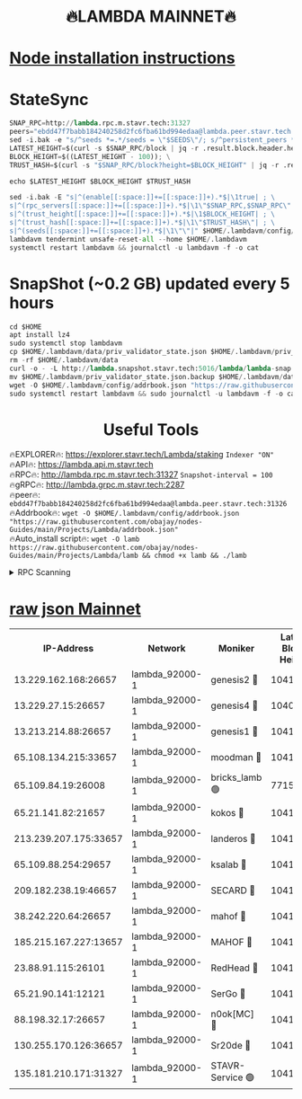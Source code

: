 <h1 align="center"> 🔥LAMBDA MAINNET🔥</h1>


[Node installation instructions](https://github.com/obajay/nodes-Guides/tree/main/Projects/Lambda)
=


# StateSync
```python
SNAP_RPC=http://lambda.rpc.m.stavr.tech:31327
peers="ebdd47f7babb184240258d2fc6fba61bd994edaa@lambda.peer.stavr.tech:31326" 
sed -i.bak -e "s/^seeds *=.*/seeds = \"$SEEDS\"/; s/^persistent_peers *=.*/persistent_peers = \"$PEERS\"/" $HOME/.lambdavm/config/config.toml
LATEST_HEIGHT=$(curl -s $SNAP_RPC/block | jq -r .result.block.header.height); \
BLOCK_HEIGHT=$((LATEST_HEIGHT - 100)); \
TRUST_HASH=$(curl -s "$SNAP_RPC/block?height=$BLOCK_HEIGHT" | jq -r .result.block_id.hash)

echo $LATEST_HEIGHT $BLOCK_HEIGHT $TRUST_HASH

sed -i.bak -E "s|^(enable[[:space:]]+=[[:space:]]+).*$|\1true| ; \
s|^(rpc_servers[[:space:]]+=[[:space:]]+).*$|\1\"$SNAP_RPC,$SNAP_RPC\"| ; \
s|^(trust_height[[:space:]]+=[[:space:]]+).*$|\1$BLOCK_HEIGHT| ; \
s|^(trust_hash[[:space:]]+=[[:space:]]+).*$|\1\"$TRUST_HASH\"| ; \
s|^(seeds[[:space:]]+=[[:space:]]+).*$|\1\"\"|" $HOME/.lambdavm/config/config.toml
lambdavm tendermint unsafe-reset-all --home $HOME/.lambdavm
systemctl restart lambdavm && journalctl -u lambdavm -f -o cat

```
# SnapShot (~0.2 GB) updated every 5 hours
```python
cd $HOME
apt install lz4
sudo systemctl stop lambdavm
cp $HOME/.lambdavm/data/priv_validator_state.json $HOME/.lambdavm/priv_validator_state.json.backup
rm -rf $HOME/.lambdavm/data
curl -o - -L http://lambda.snapshot.stavr.tech:5016/lambda/lambda-snap.tar.lz4 | lz4 -c -d - | tar -x -C $HOME/.lambdavm --strip-components 2
mv $HOME/.lambdavm/priv_validator_state.json.backup $HOME/.lambdavm/data/priv_validator_state.json
wget -O $HOME/.lambdavm/config/addrbook.json "https://raw.githubusercontent.com/obajay/nodes-Guides/main/Projects/Lambda/addrbook.json"
sudo systemctl restart lambdavm && sudo journalctl -u lambdavm -f -o cat
```
 <h1 align="center"> Useful Tools</h1>

🔥EXPLORER🔥:      https://explorer.stavr.tech/Lambda/staking	        `Indexer "ON"` \
🔥API🔥: 			 		 https://lambda.api.m.stavr.tech \
🔥RPC🔥:           http://lambda.rpc.m.stavr.tech:31327	              `Snapshot-interval = 100` \
🔥gRPC🔥:          http://lambda.grpc.m.stavr.tech:2287 \
🔥peer🔥:					 `ebdd47f7babb184240258d2fc6fba61bd994edaa@lambda.peer.stavr.tech:31326` \
🔥Addrbook🔥:    ```wget -O $HOME/.lambdavm/config/addrbook.json "https://raw.githubusercontent.com/obajay/nodes-Guides/main/Projects/Lambda/addrbook.json"``` \
🔥Auto_install script🔥: ```wget -O lamb https://raw.githubusercontent.com/obajay/nodes-Guides/main/Projects/Lambda/lamb && chmod +x lamb && ./lamb```


<details>
<summary>RPC Scanning</summary>

<h2 align="center"> We scan nodes in real time every 4 hours. And we provide the final result of RPC endpoints.
We cannot influence the operation of these nodes in any way. </h2>


```python
If Voting Power is higher than 0 --> then the Node is a validator of the network and may be subject to attack and be a potential threat to the chain.
```
```python
We marked such validators with a red symbol
```

</details>

[raw json Mainnet](https://rpc-check.lambm.stavr.tech/lambm/rpc-lambm-result.json)
=


<table><tr><th>IP-Address</th><th>Network</th><th>Moniker</th><th>Latest Block Height</th><th>Earliest Block Height</th><th>Catching Up</th><th>Tx Index</th><th>Voting Power</th><th>Scan Time</th></tr><tr><td>13.229.162.168:26657</td><td>lambda_92000-1</td><td>genesis2 🔴</td><td>10413465</td><td>1</td><td>False</td><td>on</td><td>16609121</td><td>2023-12-08T01:19:23.088596053UTC</td></tr><tr><td>13.229.27.15:26657</td><td>lambda_92000-1</td><td>genesis4 🔴</td><td>10408170</td><td>1</td><td>False</td><td>on</td><td>9887611</td><td>2023-12-08T01:19:26.044761614UTC</td></tr><tr><td>13.213.214.88:26657</td><td>lambda_92000-1</td><td>genesis1 🔴</td><td>10413467</td><td>1</td><td>False</td><td>on</td><td>107835</td><td>2023-12-08T01:19:27.272793949UTC</td></tr><tr><td>65.108.134.215:33657</td><td>lambda_92000-1</td><td>moodman 🔴</td><td>10413468</td><td>632001</td><td>False</td><td>off</td><td>1070005</td><td>2023-12-08T01:19:32.459597660UTC</td></tr><tr><td>65.109.84.19:26008</td><td>lambda_92000-1</td><td>bricks_lamb 🟢</td><td>7715743</td><td>7581001</td><td>False</td><td>on</td><td>0</td><td>2023-12-08T01:19:38.793839503UTC</td></tr><tr><td>65.21.141.82:21657</td><td>lambda_92000-1</td><td>kokos 🔴</td><td>10413467</td><td>7716001</td><td>False</td><td>off</td><td>546765</td><td>2023-12-08T01:19:29.654668450UTC</td></tr><tr><td>213.239.207.175:33657</td><td>lambda_92000-1</td><td>landeros 🔴</td><td>10413465</td><td>8136001</td><td>False</td><td>off</td><td>935844</td><td>2023-12-08T01:19:17.163360521UTC</td></tr><tr><td>65.109.88.254:29657</td><td>lambda_92000-1</td><td>ksalab 🔴</td><td>10413468</td><td>8715001</td><td>False</td><td>on</td><td>501755</td><td>2023-12-08T01:19:33.114898872UTC</td></tr><tr><td>209.182.238.19:46657</td><td>lambda_92000-1</td><td>SECARD 🔴</td><td>10413465</td><td>9443001</td><td>False</td><td>on</td><td>2092101</td><td>2023-12-08T01:19:22.162360121UTC</td></tr><tr><td>38.242.220.64:26657</td><td>lambda_92000-1</td><td>mahof 🔴</td><td>10413464</td><td>10131001</td><td>False</td><td>off</td><td>770350</td><td>2023-12-08T01:19:12.471302674UTC</td></tr><tr><td>185.215.167.227:13657</td><td>lambda_92000-1</td><td>MAHOF 🔴</td><td>10413466</td><td>10134001</td><td>False</td><td>on</td><td>2051510</td><td>2023-12-08T01:19:26.350424430UTC</td></tr><tr><td>23.88.91.115:26101</td><td>lambda_92000-1</td><td>RedHead 🔴</td><td>10413465</td><td>10313465</td><td>False</td><td>off</td><td>553202</td><td>2023-12-08T01:19:17.393065036UTC</td></tr><tr><td>65.21.90.141:12121</td><td>lambda_92000-1</td><td>SerGo 🔴</td><td>10413468</td><td>10313468</td><td>False</td><td>off</td><td>10531581</td><td>2023-12-08T01:19:33.438371700UTC</td></tr><tr><td>88.198.32.17:26657</td><td>lambda_92000-1</td><td>n0ok[MC] 🔴</td><td>10413468</td><td>10313468</td><td>False</td><td>off</td><td>1578630</td><td>2023-12-08T01:19:36.443866938UTC</td></tr><tr><td>130.255.170.126:36657</td><td>lambda_92000-1</td><td>Sr20de 🔴</td><td>10413465</td><td>10353001</td><td>False</td><td>off</td><td>671384</td><td>2023-12-08T01:19:17.788718429UTC</td></tr><tr><td>135.181.210.171:31327</td><td>lambda_92000-1</td><td>STAVR-Service 🟢</td><td>10413468</td><td>10411701</td><td>False</td><td>on</td><td>0</td><td>2023-12-08T01:19:32.057095426UTC</td></tr></table>
